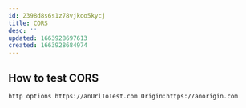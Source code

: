 ```yaml
---
id: 2398d8s6s1z78vjkoo5kycj
title: CORS
desc: ''
updated: 1663928697613
created: 1663928684974
---
```


## How to test CORS

```http
http options https://anUrlToTest.com Origin:https://anorigin.com
```